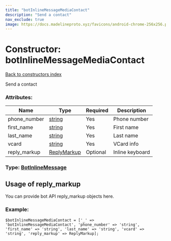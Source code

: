 ```yaml
---
title: "botInlineMessageMediaContact"
description: "Send a contact"
nav_exclude: true
image: https://docs.madelineproto.xyz/favicons/android-chrome-256x256.png
---
```

# Constructor: botInlineMessageMediaContact  
[Back to constructors index](/API_docs/constructors/index.html)



Send a contact

### Attributes:

| Name     |    Type       | Required | Description |
|----------|---------------|----------|-------------|
|phone\_number|[string](/API_docs/types/string.html) | Yes|Phone number|
|first\_name|[string](/API_docs/types/string.html) | Yes|First name|
|last\_name|[string](/API_docs/types/string.html) | Yes|Last name|
|vcard|[string](/API_docs/types/string.html) | Yes|VCard info|
|reply\_markup|[ReplyMarkup](/API_docs/types/ReplyMarkup.html) | Optional|Inline keyboard|



### Type: [BotInlineMessage](/API_docs/types/BotInlineMessage.html)



## Usage of reply_markup

You can provide bot API reply_markup objects here.  


### Example:

```
$botInlineMessageMediaContact = ['_' => 'botInlineMessageMediaContact', 'phone_number' => 'string', 'first_name' => 'string', 'last_name' => 'string', 'vcard' => 'string', 'reply_markup' => ReplyMarkup];
```  
